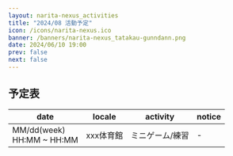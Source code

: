 ```yaml
---
layout: narita-nexus_activities
title: "2024/08 活動予定"
icon: /icons/narita-nexus.ico
banner: /banners/narita-nexus_tatakau-gunndann.png
date: 2024/06/10 19:00
prev: false
next: false
---
```


## 予定表

|date|locale|activity|notice|
|-|-|-|-|
|MM/dd(week)<br>HH:MM ~ HH:MM|xxx体育館|ミニゲーム/練習|-|

